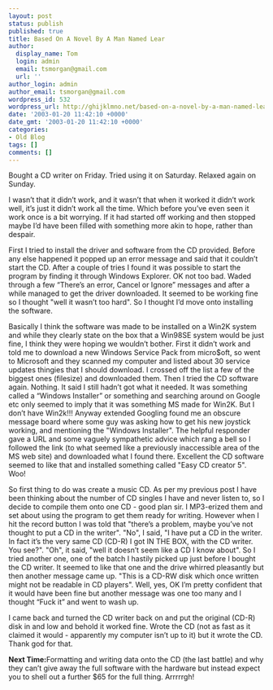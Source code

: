 ```yaml
---
layout: post
status: publish
published: true
title: Based On A Novel By A Man Named Lear
author:
  display_name: Tom
  login: admin
  email: tsmorgan@gmail.com
  url: ''
author_login: admin
author_email: tsmorgan@gmail.com
wordpress_id: 532
wordpress_url: http://ghijklmno.net/based-on-a-novel-by-a-man-named-lear/
date: '2003-01-20 11:42:10 +0000'
date_gmt: '2003-01-20 11:42:10 +0000'
categories:
- Old Blog
tags: []
comments: []
---
```

<!-- more -->

<p>Bought a CD writer on Friday. Tried using it on Saturday. Relaxed again on Sunday.</p>

<p>I wasn&#8217;t that it didn&#8217;t work, and it wasn&#8217;t that when it worked it didn&#8217;t work well, it&#8217;s just it didn&#8217;t work all the time. Which before you&#8217;ve even seen it work once is a bit worrying. If it had started off working and then stopped maybe I&#8217;d have been filled with something more akin to hope, rather than despair.</p>

<p>First I tried to install the driver and software from the CD provided. Before any else happened it popped up an error message and said that it couldn&#8217;t start the CD. After a couple of tries I found it was possible to start the program by finding it through Windows Explorer. OK not too bad. Waded through a few &#8220;There&#8217;s an error, Cancel or Ignore&#8221; messages and after a while managed to get the driver downloaded. It seemed to be working fine so I thought "well it wasn&#8217;t too hard". So I thought I&#8217;d move onto installing the software.</p>

<p>Basically I think the software was made to be installed on a Win2K system and while they clearly state on the box that a Win98SE system would be just fine, I think they were hoping we wouldn&#8217;t bother. First it didn&#8217;t work and told me to download a new Windows Service Pack from micro$oft, so went to Microsoft and they scanned my computer and listed about 30 service updates thingies that I should download. I crossed off the list a few of the biggest ones (filesize) and downloaded them. Then I tried the CD software again. Nothing. It said I still hadn&#8217;t got what it needed. It was something called a &#8220;Windows Installer&#8221; or something and searching around on Google etc only seemed to imply that it was something MS made for Win2K. But I don&#8217;t have Win2k!!! Anyway extended Googling found me an obscure message board where some guy was asking how to get his new joystick working, and mentioning the "Windows Installer". The helpful responder gave a URL and some vaguely sympathetic advice which rang a bell so I followed the link (to what seemed like a previously inaccessible area of the MS web site) and downloaded what I found there. Excellent the CD software seemed to like that and installed something called "Easy CD creator 5". Woo!</p>

<p>So first thing to do was create a music CD. As per my previous post I have been thinking about the number of CD singles I have and never listen to, so I decide to compile them onto one CD - good plan sir. I MP3-erized them and set about using the program to get them ready for writing. However when I hit the record button I was told that "there&#8217;s a problem, maybe you&#8217;ve not thought to put a CD in the writer". "No", I said, "I have put a CD in the writer. In fact it&#8217;s the very same CD (CD-R) I got IN THE BOX, with the CD writer. You see?". "Oh", it said, "well it doesn&#8217;t seem like a CD I know about". So I tried another one, one of the batch I hastily picked up just before I bought the CD writer. It seemed to like that one and the drive whirred pleasantly but then another message came up. "This is a CD-RW disk which once written might not be readable in CD players". Well, yes, OK I&#8217;m pretty confident that it would have been fine but another message was one too many and I thought &#8220;Fuck it&#8221; and went to wash up.</p>

<p>I came back and turned the CD writer back on and put the original (CD-R) disk in and low and behold it worked fine. Wrote the CD (not as fast as it claimed it would - apparently my computer isn&#8217;t up to it) but it wrote the CD. Thank god for that.</p>

<p><b>Next Time:</b>Formatting and writing data onto the CD (the last battle) and why they can&#8217;t give away the full software with the hardware but instead expect you to shell out a further $65 for the full thing. Arrrrrgh!</p>

